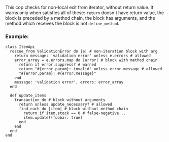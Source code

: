 This cop checks for non-local exit from iterator, without return value.
It warns only when satisfies all of these: `return` doesn't have return
value, the block is preceded by a method chain, the block has arguments,
and the method which receives the block is not `define_method`.

### Example:

    class ItemApi
      rescue_from ValidationError do |e| # non-iteration block with arg
        return message: 'validation error' unless e.errors # allowed
        error_array = e.errors.map do |error| # block with method chain
          return if error.suppress? # warned
          return "#{error.param}: invalid" unless error.message # allowed
          "#{error.param}: #{error.message}"
        end
        message: 'validation error', errors: error_array
      end

      def update_items
        transaction do # block without arguments
          return unless update_necessary? # allowed
          find_each do |item| # block without method chain
            return if item.stock == 0 # false-negative...
            item.update!(foobar: true)
          end
        end
      end
    end
